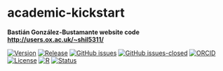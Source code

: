 # academic-kickstart
**Bastián González-Bustamante website code** \
**http://users.ox.ac.uk/~shil5311/**

[![Version](https://img.shields.io/badge/version-v2.9.3-blue.svg)](https://github.com/bgonzalezbustamante/academic-hugo/blob/master/changelog.txt) [![Release](https://img.shields.io/badge/latest%20release-June%202020-orange.svg)](http://users.ox.ac.uk/~shil5311/) [![GitHub issues](https://img.shields.io/github/issues/bgonzalezbustamante/academic-kickstart.svg)](https://github.com/bgonzalezbustamante/academic-kickstart/issues/) [![GitHub issues-closed](https://img.shields.io/github/issues-closed/bgonzalezbustamante/academic-kickstart.svg)](https://github.com/bgonzalezbustamante/academic-kickstart/issues?q=is%3Aissue+is%3Aclosed) [![ORCID](https://img.shields.io/badge/ORCID%20iD-0000--0003--1510--6820-brightgreen.svg)](http://orcid.org/0000-0003-1510-6820) [![License](https://img.shields.io/badge/license-CC--BY--4.0-black)](https://github.com/bgonzalezbustamante/academic-kickstart/blob/master/LICENSE.txt) [![R](https://img.shields.io/badge/made%20with-R%20v3.6.1-1f425f.svg)](https://cran.r-project.org/) [![Status](https://img.shields.io/website-up-down-green-red/http/users.ox.ac.uk/~shil5311.svg)](http://users.ox.ac.uk/~shil5311/)
